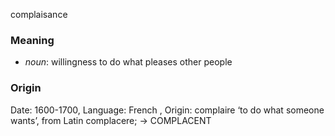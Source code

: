 complaisance
### Meaning
+ _noun_: willingness to do what pleases other people

### Origin

Date: 1600-1700, Language: French , Origin: complaire ‘to do what someone wants’, from Latin complacere; → COMPLACENT
